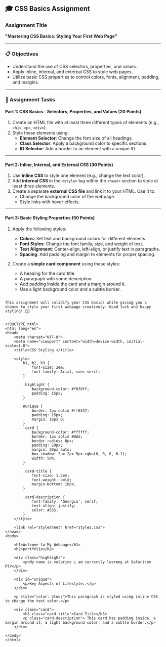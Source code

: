 ## **🎓 CSS Basics Assignment**  

### **Assignment Title**  
**"Mastering CSS Basics: Styling Your First Web Page"**  

---

### **📋 Objectives**  
- Understand the use of CSS selectors, properties, and values.  
- Apply inline, internal, and external CSS to style web pages.  
- Utilize basic CSS properties to control colors, fonts, alignment, padding, and margins.  

---

### **📂 Assignment Tasks**  

#### **Part 1: CSS Basics - Selectors, Properties, and Values (20 Points)**  
1. Create an HTML file with at least three different types of elements (e.g., `<h1>`, `<p>`, `<div>`).  
2. Style these elements using:  
   - **Element Selector**: Change the font size of all headings.  
   - **Class Selector**: Apply a background color to specific sections.  
   - **ID Selector**: Add a border to an element with a unique ID.  

---



#### **Part 2: Inline, Internal, and External CSS (30 Points)**  
1. Use **inline CSS** to style one element (e.g., change the text color).  
2. Add **internal CSS** in the `<style>` tag within the `<head>` section to style at least three elements.  
3. Create a separate **external CSS file** and link it to your HTML. Use it to:  
   - Change the background color of the webpage.  
   - Style links with hover effects.  

---

#### **Part 3: Basic Styling Properties (50 Points)**  
1. Apply the following styles:  
   - **Colors**: Set text and background colors for different elements.  
   - **Font Styles**: Change the font family, size, and weight of text.  
   - **Text Alignment**: Center-align, left-align, or justify text in paragraphs.  
   - **Spacing**: Add padding and margin to elements for proper spacing.  

2. Create a **simple card component** using these styles:  
   - A heading for the card title.  
   - A paragraph with some description.  
   - Add padding inside the card and a margin around it.  
   - Use a light background color and a subtle border.  

```

This assignment will solidify your CSS basics while giving you a chance to style your first webpage creatively. Good luck and happy styling! 🎨🚀


<!DOCTYPE html>
<html lang="en">
<head>
    <meta charset="UTF-8">
    <meta name="viewport" content="width=device-width, initial-scale=1.0">
    <title>CSS Styling </title>
    
    <style>
        h1, h2, h3 {
            font-size: 2em;
            font-family: Arial, sans-serif;
        }

        .highlight {
            background-color: #f0f8ff;
            padding: 15px;
        }

        #unique {
            border: 2px solid #ff6347;
            padding: 15px;
            margin: 10px 0;
        }
        .card {
            background-color: #ffffff;
            border: 1px solid #ddd;
            border-radius: 8px;
            padding: 20px;
            margin: 20px auto;
            box-shadow: 2px 2px 5px rgba(0, 0, 0, 0.1);
            width: 50%;
        }

        .card-title {
            font-size: 1.5em;
            font-weight: bold;
            margin-bottom: 10px;
        }

        .card-description {
            font-family: 'Georgia', serif;
            text-align: justify;
            color: #555;
        }
    </style>
   
    <link rel="stylesheet" href="styles.css">
</head>
<body>

    <h1>Welcome to My Webpage</h1>
    <h2>portfolio</h2>

    <div class="highlight">
        <p>My name is valarine i am currectly learnng at Safaricom PlP</p>
    </div>

    <div id="unique">
        <p>Key Aspects of Lifestyle:.</p>
    </div>

    <p style="color: blue;">This paragraph is styled using inline CSS to change the text color.</p>

    <div class="card">
        <h3 class="card-title">Card Title</h3>
        <p class="card-description"> This card has padding inside, a margin around it, a light background color, and a subtle border.</p>
    </div>

</body>
</html>
